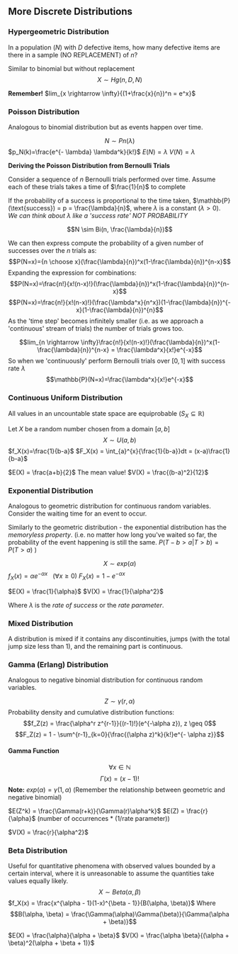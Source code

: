 

## More Discrete Distributions

### Hypergeometric Distribution
In a population ($N$) with $D$ defective items, how many defective items are there in a sample (NO REPLACEMENT) of $n$?

Similar to binomial but without replacement
$$X \sim Hg(n, D, N)$$

**Remember!** $lim_{x \rightarrow \infty}{(1+\frac{x}{n})^n = e^x}$
### Poisson Distribution
Analogous to binomial distribution but as events happen over time.

$$N \sim Pn(\lambda)$$
$p_N(k)=\frac{e^{- \lambda} \lambda^k}{k!}$
$E(N)=\lambda$
$V(N) = \lambda$


**Deriving the Poisson Distribution from Bernoulli Trials**

Consider a sequence of $n$ Bernoulli trials performed over time.
Assume each of these trials takes a time of $\frac{1}{n}$ to complete

If the probability of a success is proportional to the time taken, $\mathbb{P}(\text{success}) = p = \frac{\lambda}{n}$, where $\lambda$ is a constant ($\lambda > 0$).
*We can think about $\lambda$ like a 'success rate' NOT PROBABILITY*

$$N \sim Bi(n, \frac{\lambda}{n})$$

We can then express compute the probability of a given number of successes over the $n$ trials as:
$$P(N=x)={n \choose x}(\frac{\lambda}{n})^x(1-\frac{\lambda}{n})^{n-x}$$
Expanding the expression for combinations:
$$P(N=x)=\frac{n!}{x!(n-x)!}(\frac{\lambda}{n})^x(1-\frac{\lambda}{n})^{n-x}$$
$$P(N=x)=\frac{n!}{x!(n-x)!}(\frac{\lambda^x}{n^x})(1-\frac{\lambda}{n})^{-x}(1-\frac{\lambda}{n})^{n}$$
As the 'time step' becomes infinitely smaller (i.e. as we approach a 'continuous' stream of trials) the number of trials grows too.

$$lim_{n \rightarrow \infty}\frac{n!}{x!(n-x)!}(\frac{\lambda}{n})^x(1-\frac{\lambda}{n})^{n-x} = \frac{\lambda^x}{x!}e^{-x}$$
So when we 'continuously' perform Bernoulli trials over $[0,1]$ with success rate $\lambda$
$$\mathbb{P}(N=x)=\frac{\lambda^x}{x!}e^{-x}$$

### Continuous Uniform Distribution
All values in an uncountable state space are equiprobable ($S_X \subseteq \mathbb{R}$)

Let $X$ be a random number chosen from a domain $[a,b]$
$$X \sim U(a,b)$$
$f_X(x)=\frac{1}{b-a}$
$F_X(x) = \int_{a}^{x}{\frac{1}{b-a}}dt = (x-a)\frac{1}{b-a}$

$E(X) = \frac{a+b}{2}$  The mean value!
$V(X) = \frac{(b-a)^2}{12}$

### Exponential Distribution
Analogous to geometric distribution for continuous random variables. Consider the waiting time for an event to occur.

Similarly to the geometric distribution - the exponential distribution has the *memoryless property*. (i.e. no matter how long you've waited so far, the probability of the event happening is still the same. $P(T-b > a | T > b) = P(T > a)$ )

$$X \sim exp(\alpha)$$
$f_X(x) = \alpha e^{-\alpha x} \ \ \ (\forall x \geq 0)$ 
$F_X(x) = 1 - e^{-\alpha x}$

$E(X) = \frac{1}{\alpha}$
$V(X) = \frac{1}{\alpha^2}$

Where $\lambda$ is the *rate of success* or the *rate parameter*.

### Mixed Distribution

A distribution is mixed if it contains any discontinuities, jumps (with the total jump size less than 1), and the remaining part is continuous.

### Gamma (Erlang) Distribution
Analogous to negative binomial distribution for continuous random variables.

$$Z \sim \gamma(r, \alpha)$$
Probability density and cumulative distribution functions:
$$f_Z(z) = \frac{\alpha^r z^{r-1}}{(r-1)!}(e^{-\alpha z}), z \geq 0$$
$$F_Z(z) = 1 - \sum^{r-1}_{k=0}{\frac{(\alpha z)^k}{k!}e^{- \alpha z}}$$
#### Gamma Function 
$$\forall x \in \mathbb{N}$$
$$\Gamma(x)=(x-1)!$$
**Note:**
$exp(\alpha) = \gamma(1, \alpha)$
(Remember the relationship between geometric and negative binomial)


$E(Z^k) = \frac{\Gamma(r+k)}{\Gamma(r)\alpha^k}$
$E(Z) = \frac{r}{\alpha}$ (number of occurrences * (1/rate parameter))

$V(X) = \frac{r}{\alpha^2}$

### Beta Distribution
Useful for quantitative phenomena with observed values bounded by a certain interval, where it is unreasonable to assume the quantities take values equally likely.
$$X \sim Beta(\alpha, \beta)$$
$f_X(x) = \frac{x^{\alpha - 1}(1-x)^{\beta - 1}}{B(\alpha, \beta)}$
Where
$$B(\alpha, \beta) = \frac{\Gamma(\alpha)\Gamma(\beta)}{\Gamma(\alpha + \beta)}$$

$E(X) = \frac{\alpha}{\alpha + \beta}$
$V(X) = \frac{\alpha \beta}{(\alpha + \beta)^2(\alpha + \beta + 1)}$

